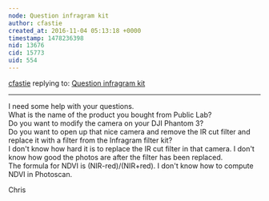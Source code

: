 ```yaml
---
node: Question infragram kit
author: cfastie
created_at: 2016-11-04 05:13:18 +0000
timestamp: 1478236398
nid: 13676
cid: 15773
uid: 554
---
```




[cfastie](../profile/cfastie) replying to: [Question infragram kit](../notes/marfisistemidroni/11-03-2016/question-infragram-kit)

----
I need some help with your questions.  
What is the name of the product you bought from Public Lab?   
Do you want to modify the camera on your DJI Phantom 3?  
Do you want to open up that nice camera and remove the IR cut filter and replace it with a filter from the Infragram filter kit?  
I don't know how hard it is to replace the IR cut filter in that camera. I don't know how good the photos are after the filter has been replaced.   
The formula for NDVI is (NIR-red)/(NIR+red). I don't know how to compute NDVI in Photoscan.

Chris

